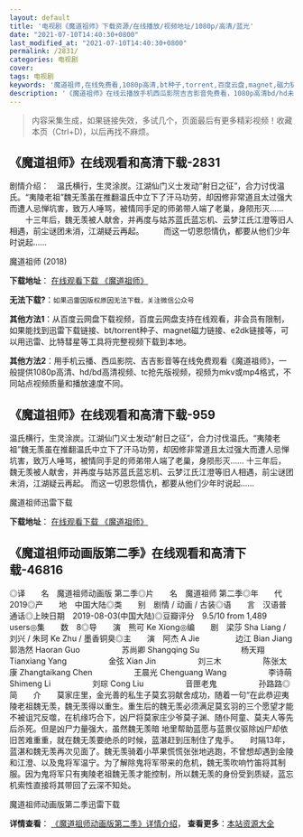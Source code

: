 ```yaml
---
layout: default
title: '电视剧《魔道祖师》下载资源/在线播放/视频地址/1080p/高清/蓝光'
date: "2021-07-10T14:40:30+0800"
last_modified_at: "2021-07-10T14:40:30+0800"
permalink: /2831/
categories: 电视剧
cover:
tags: 电视剧
keywords: '魔道祖师,在线免费看,1080p高清,bt种子,torrent,百度云盘,magnet,磁力链,迅雷下载资源'
description: '《魔道祖师》在线云播放手机西瓜影院吉吉影音免费看，1080p高清bd/hd未删减完整版和tc抢先枪版，mkv/mp4格式，附带bt/torrent种子、magnet/磁力链、百度云盘、网盘资源迅雷下载链接'
---
```


>内容采集生成，如果链接失效，多试几个，页面最后有更多精彩视频！收藏本页（Ctrl+D)，以后再找不麻烦。


## 《魔道祖师》在线观看和高清下载-2831

剧情介绍：　温氏横行，生灵涂炭。江湖仙门义士发动“射日之征”，合力讨伐温氏。“夷陵老祖”魏无羡虽在推翻温氏中立下了汗马功劳，却因修非常道且太过强大而遭人忌惮坑害，致万人唾骂，被情同手足的师弟带人端了老巢，身陨形灭……  　　十三年后，魏无羡被人献舍，并再度与姑苏蓝氏蓝忘机、云梦江氏江澄等旧人相遇，前尘谜团未消，江湖疑云再起。  　　而这一切恩怨情仇，都要从他们少年时说起……


魔道祖师 (2018)

**下载地址**： [在线观看下载 《魔道祖师》](https://www.btbtdy.me/btdy/dy13176.html) 


**无法下载?**：`如果迅雷因版权原因无法下载，关注微信公众号 `

**其他方法1**：从百度云网盘下载视频，百度云网盘支持在线观看，非会员有限制，如果能找到迅雷下载链接、bt/torrent种子、magnet磁力链接、e2dk链接等，可以用迅雷、比特彗星等工具将完整视频下载到本地。

**其他方法2**：用手机云播、西瓜影院、吉吉影音等在线免费观看《魔道祖师》，一般提供1080p高清、hd/bd高清视频、tc抢先版视频，视频为mkv或mp4格式，不同站点视频质量和播放速度不同。


## 《魔道祖师》在线观看和高清下载-959

温氏横行，生灵涂炭。江湖仙门义士发动“射日之征”，合力讨伐温氏。“夷陵老祖”魏无羡虽在推翻温氏中立下了汗马功劳，却因修非常道且太过强大而遭人忌惮坑害，致万人唾骂，被情同手足的师弟带人端了老巢，身陨形灭…… 十三年后，魏无羡被人献舍，并再度与姑苏蓝氏蓝忘机、云梦江氏江澄等旧人相遇，前尘谜团未消，江湖疑云再起。 而这一切恩怨情仇，都要从他们少年时说起……


魔道祖师迅雷下载

**下载地址**： [在线观看下载 《魔道祖师》](https://www.993dy.com//vod-detail-id-30709.html) 


## 《魔道祖师动画版第二季》在线观看和高清下载-46816

◎译　　名　魔道祖师动画版 第二季◎片　　名　魔道祖师 第二季◎年　　代　2019◎产　　地　中国大陆◎类　　别　剧情 / 动画 / 古装◎语　　言　汉语普通话◎上映日期　2019-08-03(中国大陆)◎豆瓣评分　9.5/10 from 1,489 users◎集　　数　8◎导　　演　熊可 Ke Xiong◎编　　剧　梁莎 Sha Liang / 刘兴 / 朱珂 Ke Zhu / 墨香铜臭◎主　　演　阿杰 A Jie 　　　 　边江 Bian Jiang　　　　 　郭浩然 Haoran Guo　　　　 　苏尚卿 Shangqing Su　　　　 　杨天翔 Tianxiang Yang　　　　 　金弦 Xian Jin　　　　 　刘三木　　　　 　陈张太康 Zhangtaikang Chen　　　　 　王晨光 Chenguang Wang　　　　 　李诗萌 Shimeng Li　　　　 　刘琮 Cong Liu　　　　 　音匣老鬼　　　　 　孙路路◎简　　介　　莫家庄里，金光善的私生子莫玄羽献舍成功，随着一句&ldquo;在此恭迎夷陵老祖魏无羡，魏无羡得以重生。重生后的魏无羡必须满足莫玄羽的三个愿望才能不被诅咒反噬，在机缘巧合下，凶尸将莫家庄少爷莫子渊、随仆阿童、莫夫人等先后杀死。但是凶尸力量强大，虽然魏无羡暗 地里帮助蓝愿与蓝景仪驱除凶尸却依旧苦难重重，就在魏无羡要绝杀的时候，蓝湛赶到压制住了鬼手。　　时隔13年，蓝湛和魏无羡再次见面了。魏无羡骑着小苹果慌慌张张地逃跑，不曾想却遇到金陵和江澄、以及鬼将军温宁。为了解除鬼将军带来的危机，魏无羡吹响竹笛将其制服。因为鬼将军只有夷陵老祖魏无羡才能控制，所以魏无羡的身份受到质疑，蓝忘机索性直接将其带回了云深不知处。


魔道祖师动画版第二季迅雷下载

**详情查看**： [《魔道祖师动画版第二季》详情介绍](/movie/46816/)， **查看更多**：[本站资源大全](/movie/t/all/)

